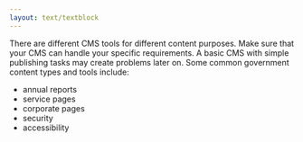 ```yaml
---
layout: text/textblock
---
```

There are different CMS tools for different content purposes. Make sure that your CMS can handle your specific requirements. A basic CMS with simple publishing tasks may create problems later on. 
Some common government content types and tools include:
- annual reports
- service pages
- corporate pages
- security
- accessibility




